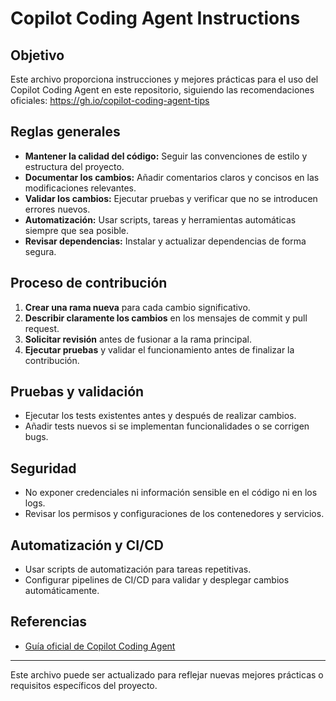# Copilot Coding Agent Instructions

## Objetivo
Este archivo proporciona instrucciones y mejores prácticas para el uso del Copilot Coding Agent en este repositorio, siguiendo las recomendaciones oficiales: https://gh.io/copilot-coding-agent-tips

## Reglas generales
- **Mantener la calidad del código:** Seguir las convenciones de estilo y estructura del proyecto.
- **Documentar los cambios:** Añadir comentarios claros y concisos en las modificaciones relevantes.
- **Validar los cambios:** Ejecutar pruebas y verificar que no se introducen errores nuevos.
- **Automatización:** Usar scripts, tareas y herramientas automáticas siempre que sea posible.
- **Revisar dependencias:** Instalar y actualizar dependencias de forma segura.

## Proceso de contribución
1. **Crear una rama nueva** para cada cambio significativo.
2. **Describir claramente los cambios** en los mensajes de commit y pull request.
3. **Solicitar revisión** antes de fusionar a la rama principal.
4. **Ejecutar pruebas** y validar el funcionamiento antes de finalizar la contribución.

## Pruebas y validación
- Ejecutar los tests existentes antes y después de realizar cambios.
- Añadir tests nuevos si se implementan funcionalidades o se corrigen bugs.

## Seguridad
- No exponer credenciales ni información sensible en el código ni en los logs.
- Revisar los permisos y configuraciones de los contenedores y servicios.

## Automatización y CI/CD
- Usar scripts de automatización para tareas repetitivas.
- Configurar pipelines de CI/CD para validar y desplegar cambios automáticamente.

## Referencias
- [Guía oficial de Copilot Coding Agent](https://gh.io/copilot-coding-agent-tips)

---

Este archivo puede ser actualizado para reflejar nuevas mejores prácticas o requisitos específicos del proyecto.
